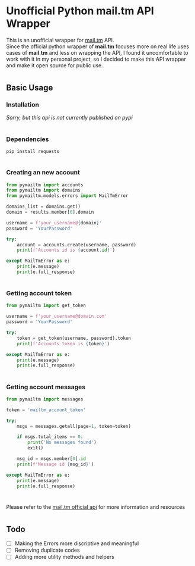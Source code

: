 # Unofficial Python mail.tm API Wrapper

This is an unofficial wrapper for [mail.tm](https://mail.tm) API. <br>
Since the official python wrapper of **mail.tm** focuses more on real life uses cases of **mail.tm** and less on wrapping the API, I found it uncomfortable to work with it in my personal project, so I decided to make this API wrapper and make it open source for public use.

#

## Basic Usage 

### Installation
_Sorry, but this api is not currently published on pypi_

#

### Dependencies
`pip install requests`

#


### Creating an new account


```python
from pymailtm import accounts
from pymailtm import domains
from pymailtm.models.errors import MailTmError

domains_list = domains.get()
domain = results.member[0].domain

username = f'your_username@{domain}'
password = 'YourPassword'

try:
    account = accounts.create(username, password)
    print(f'Accounts id is {account.id}')

except MailTmError as e:
    print(e.message)
    print(e.full_response)

```


#

### Getting account token


```python
from pymailtm import get_token

username = f'your_username@domain.com'
password = 'YourPassword'

try:
    token = get_token(username, password).token
    print(f'Accounts token is {token}')

except MailTmError as e:
    print(e.message)
    print(e.full_response)

```

#

### Getting account messages

```python
from pymailtm import messages

token = 'mailtm_account_token'

try:
    msgs = messages.getall(page=1, token=token)

    if msgs.total_items == 0:
        print('No messages found')
        exit()

    msg_id = msgs.member[0].id
    print(f'Message id {msg_id}')

except MailTmError as e:
    print(e.message)
    print(e.full_response)

```

#

Please refer to the [mail.tm official api](https://docs.mail.tm/) for more information and resources

#

## Todo

- [ ] Making the Errors more discriptive and meaningful
- [ ] Removing duplicate codes
- [ ] Adding more utility methods and helpers
